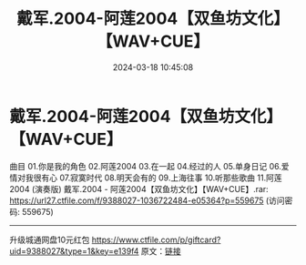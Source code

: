 ﻿---
title: 戴军.2004-阿莲2004【双鱼坊文化】【WAV+CUE】
date: 2024-03-18 10:45:08
categories: WAV车载音乐、镜像
tags: 华语中文
---
# 戴军.2004-阿莲2004【双鱼坊文化】【WAV+CUE】

曲目
01.你是我的角色
02.阿莲2004
03.在一起
04.经过的人
05.单身日记
06.爱情对我很有心
07.寂寞时代
08.明天会有的
09.上海往事
10.听那些歌曲
11.阿莲2004 (演奏版)
戴军.2004 - 阿莲2004【双鱼坊文化】【WAV+CUE】.rar: https://url27.ctfile.com/f/9388027-1036722484-e05364?p=559675
(访问密码: 559675)
**************************
升级城通网盘10元红包 https://www.ctfile.com/p/giftcard?uid=9388027&type=1&key=e139f4
原文：[链接](https://blog.sina.com.cn/s/blog_1647c7e76010314ru.html)